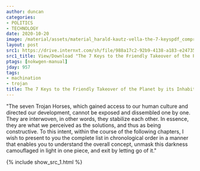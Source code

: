 ```yaml
---
author: duncan
categories:
- POLITICS
- TECHNOLOGY
date: 2020-10-20
image: /material/assets/material_harald-kautz-vella-the-7-keyspdf_compress.png
layout: post
src1: https://drive.internxt.com/sh/file/988a17c2-92b9-4138-a183-e247355c6b99/1ed05695273c1168ba7406fb8050ea82eff66726d209a5d69cb7985aac5ff778
src1_title: View/Download "The 7 Keys to the Friendly Takeover of the Planet by its Inhabitants" (70 pages)
ptags: [nokwgen-manual]
jday: 957
tags:
- machination
- trojan
title: The 7 Keys to the Friendly Takeover of the Planet by its Inhabitants
---
```


"The seven Trojan Horses, which gained access to our human culture and directed our development, cannot be exposed and dissembled one by one. They are interwoven, in other words, they stabilize each other. In essence, they are what we perceived as the solutions, and thus as being constructive. To this intent, within the course of the following chapters, I wish to present to you the complete list in chronological order in a manner that enables you to understand the overall concept, unmask this darkness camouflaged in light in one piece, and exit by letting go of it."

<!--more-->

{% include show_src_1.html %}
